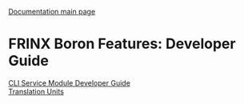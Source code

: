 [Documentation main page](https://frinxio.github.io/Frinx-docs/)  
# FRINX Boron Features: Developer Guide
[CLI Service Module Developer Guide](FRINX_Features_Developer_Guide/cli/cli-service-module-devguide.md)  
[Translation Units](https://github.com/FRINXio/translation-units-docs)
